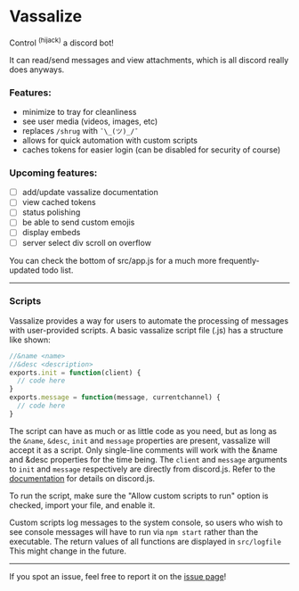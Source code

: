 # Vassalize

Control <sup>(hijack)</sup> a discord bot!

It can read/send messages and view attachments, which is all discord really does anyways.

### Features:
- minimize to tray for cleanliness
- see user media (videos, images, etc)
- replaces `/shrug` with `¯\_(ツ)_/¯`
- allows for quick automation with custom scripts
- caches tokens for easier login (can be disabled for security of course)

### Upcoming features:
- [ ] add/update vassalize documentation
- [ ] view cached tokens
- [ ] status polishing
- [ ] be able to send custom emojis
- [ ] display embeds
- [ ] server select div scroll on overflow

You can check the bottom of src/app.js for a much more frequently-updated todo list.

---

### Scripts

Vassalize provides a way for users to automate the processing of messages with user-provided scripts. A basic vassalize script file (.js) has a structure like shown:
```js
//&name <name>
//&desc <description>
exports.init = function(client) {
  // code here
}
exports.message = function(message, currentchannel) {
  // code here
}
```
The script can have as much or as little code as you need, but as long as the `&name`, `&desc`, `init` and `message` properties are present, vassalize will accept it as a script. Only single-line comments will work with the &name and &desc properties for the time being.
The `client` and `message` arguments to `init` and `message` respectively are directly from discord.js. Refer to the [documentation](https://discord.js.org/#/docs/main/stable/general/welcome) for details on discord.js.

To run the script, make sure the "Allow custom scripts to run" option is checked, import your file, and enable it.

Custom scripts log messages to the system console, so users who wish to see console messages will have to run via `npm start` rather than the executable. The return values of all functions are displayed in `src/logfile` This might change in the future.

---

If you spot an issue, feel free to report it on the [issue page](https://github.com/kiawildberger/vassalize/issues)!
